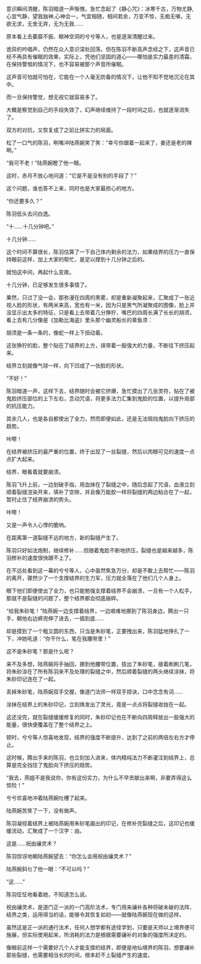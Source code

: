 意识瞬间清醒，陈羽暗道一声惭愧，急忙念起了《静心咒》：冰寒千古，万物尤静,心宜气静，望我独神,心神合一，气宜相随，相间若余，万变不惊，无痴无嗔，无欲无求，无舍无弃，无为无我……

原本看上去萎靡不振、眼神空洞的兮兮等人，也是逐渐清醒过来。

诡异的吟唱声，仍然在众人意识深处回荡，但在陈羽不断高声念经之下，这声音已经不再具有催眠的效果，实际上，凭他们坚固的道心——哪怕是实力最差的清霜，在保持警惕的情况下，也不容易被那个声音所催眠。

这声音可怕就可怕在，它能在一个人毫无防备的情况下，让他不知不觉地沉沦在其中。

而一旦保持警觉，想无视它就容易多了。

大概是察觉到自己的手段失效了，幻声继续维持了一段时间之后，也就逐渐消失了。

双方的对抗，又恢复成了之前比拼实力的局面。

松了一口气的陈羽，咧嘴冲陆燕婉笑了笑：“幸亏你跟着一起来了，姜还是老的辣啊。”

“我可不老！”陆燕婉瞪了他一眼。

这时，赤月不放心地问道：“它是不是没有别的手段了？”

这个问题，谁也答不上来，同时也是大家最担心的地方。

“你还要多久？”

陈羽低头去问白逸。

“十……十几分钟吧。”

十几分钟……

这个时间不算很长，陈羽估算了一下自己体内剩余的法力，如果结界的压力一直保持眼前这样，加上大家的帮忙，是足以撑到十几分钟之后的。

就怕这中间，再起什么变故。

十几分钟，已足够发生很多事情了。

果然，只过了没一会，那弥漫在四周的黑雾，却是重新凝聚起来，汇聚成了一张近视人脸的形状，有两米来高，宽也有一米，因为只是黑气所凝聚成的图像，脸上并没显示出太多的特征，只是看上去带着几分狰狞，嘴巴的四周长满了长长的胡须，看上去有几分像是《加勒比海盗》里头那个幽灵船长的章鱼须：

胡须是一条一条的，像蛇一样上下扭动着。

这张狰狞的脸，整个贴在了结界的上方，挟带着一股强大的力量，不断往下挤压起来。

结界立刻就像气球一样，向下凹成了一张脸的形状。

“不好！”

陈羽暗道一声，这样下去，结界随时会被它挤爆，急忙摸出了几张灵符，贴在了被鬼脸挤压部位的上下左右，念动咒语，将更多法力汇集到鬼脸的位置，以提升局部的抗压能力。

其余几人，也是各自都使出了全力，然而即便如此，还是无法阻挡鬼脸向下挤压的趋势。

咔嚓！

在结界被挤压的最严重的位置，终于出现了一丝裂缝，然后以肉眼可见的速度一点点扩大起来。

结界，眼看着就要崩溃。

陈羽飞升上前，一边划破手指，用血抹在了裂缝之中，随后念起了咒语，血液立刻顺着裂缝渲染开来，填补了空隙，并且像万能胶一样将裂缝的两边粘合在了一起，暂时止住了结界崩溃的势头。

咔嚓！

又是一声令人心悸的脆响。

在距离第一道裂缝不远的地方，新的裂缝产生了。

陈羽只好如法炮制，继续修补……但随着鬼脸不断地挤压，裂缝也是越来越多，陈羽修补的速度很快跟不上了。

在不远处看到这一幕的兮兮等人，心中虽然焦急万分，却是不敢上去帮忙——陈羽的离开，骤然少了一个支撑结界的生力军，压力就全落在了他们几个人身上。

眼下他们即便使出了全力，也只能勉强支撑着结界不会崩溃，一旦有一个人松手，那就不是裂缝的问题了，整个结界都会彻底崩碎。

“给我朱砂笔！”陆燕婉一边支撑着结界，一边艰难地挪到了陈羽身边，腾出一只手，朝他右边裤兜伸了进去，一插到底……

却是摸到了一个粗又圆的东西，只当是朱砂笔，正要拽出来，陈羽猛地挣扎了一下，冲她吼道：“你干什么，笔在我腰带里！”

这不是朱砂笔？那是什么呢？

来不及多想，陆燕婉将手抽回，挪到他腰带位置，拔出了朱砂笔，接着刷刷几笔，将朱砂涂在了所有陈羽来不及处理的裂缝之中，然后顺着裂缝的两头继续涂抹，将朱砂印记连在了一起。

丢掉朱砂笔，陆燕婉双手交握，像道门法师一样双手捏诀，口中念念有词……

涂抹在结界上的朱砂印记，立刻焕发出了灵光，竟是一点点将裂缝收拢在一起。

这还没完，就在裂缝缓缓修复的同时，朱砂印记也在不断向四周释放出一股强大的能量，很快便覆盖在了整个结界之上。

顿时，兮兮等人惊喜地发现，结界的强度不断提升，达到了之前的两倍左右方才停止。

这时候，腾出手来的陈羽，也立刻加入进来，体内精纯法力不断灌注到结界上，总算是完全挡住了鬼脸向下挤压的趋势。

“我去，燕姐不是我说你，你有这份实力，为什么不早贡献出来啊，非要弄得这么惊险！”

兮兮欢喜地冲着陆燕婉吐槽了起来。

陆燕婉苦笑了一下，没有做声。

陈羽凝视着结界上被陆燕婉用朱砂笔画出的印记，在修补完裂缝之后，这印记也缓缓流动，汇聚成了一个汉字：由。

这是……祝由禳灵术？

陈羽惊讶地朝陆燕婉望去：“你怎么会用祝由禳灵术？”

陆燕婉斜乜了他一眼：“不可以吗？”

“这……”

陈羽怔怔地看着她，不知道怎么说。

祝由禳灵术，是道门正一派的一门高阶法术，专门用来禳补各种将破未破的法阵、结界之类，运用得当的话，能够令其恢复如初——就像陆燕婉现在做的这样。

虽然这是正一派的通行法术，任何人想学都有途径学到，只要是天师以上境界便可施展，但实际使用起来，所消耗的法力是根据需要禳补的对象的强度所决定的。

像眼前这样一个需要好几个人才能支撑的结界，即便是地仙境界的陈羽，想要禳补那些裂缝，也需要相当长的时间，根本赶不上裂缝产生的速度。
